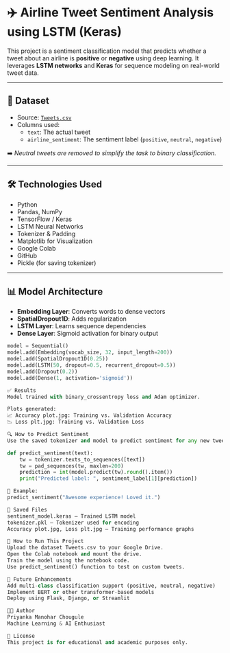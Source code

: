 # ✈️ Airline Tweet Sentiment Analysis using LSTM (Keras)

This project is a sentiment classification model that predicts whether a tweet about an airline is **positive** or **negative** using deep learning. It leverages **LSTM networks** and **Keras** for sequence modeling on real-world tweet data.

---

## 📁 Dataset

- Source: [`Tweets.csv`](https://www.kaggle.com/datasets/crowdflower/twitter-airline-sentiment)
- Columns used:
  - `text`: The actual tweet
  - `airline_sentiment`: The sentiment label (`positive`, `neutral`, `negative`)

➡️ *Neutral tweets are removed to simplify the task to binary classification.*

---

## 🛠️ Technologies Used

- Python
- Pandas, NumPy
- TensorFlow / Keras
- LSTM Neural Networks
- Tokenizer & Padding
- Matplotlib for Visualization
- Google Colab
- GitHub
- Pickle (for saving tokenizer)

---

## 📊 Model Architecture

- **Embedding Layer**: Converts words to dense vectors
- **SpatialDropout1D**: Adds regularization
- **LSTM Layer**: Learns sequence dependencies
- **Dense Layer**: Sigmoid activation for binary output

```python
model = Sequential()
model.add(Embedding(vocab_size, 32, input_length=200))
model.add(SpatialDropout1D(0.25))
model.add(LSTM(50, dropout=0.5, recurrent_dropout=0.5))
model.add(Dropout(0.2))
model.add(Dense(1, activation='sigmoid'))

✅ Results
Model trained with binary_crossentropy loss and Adam optimizer.

Plots generated:
📈 Accuracy plot.jpg: Training vs. Validation Accuracy
📉 Loss plt.jpg: Training vs. Validation Loss

🔍 How to Predict Sentiment
Use the saved tokenizer and model to predict sentiment for any new tweet.

def predict_sentiment(text):
    tw = tokenizer.texts_to_sequences([text])
    tw = pad_sequences(tw, maxlen=200)
    prediction = int(model.predict(tw).round().item())
    print("Predicted label: ", sentiment_label[1][prediction])

🔄 Example:
predict_sentiment("Awesome experience! Loved it.")

💾 Saved Files
sentiment_model.keras – Trained LSTM model
tokenizer.pkl – Tokenizer used for encoding
Accuracy plot.jpg, Loss plt.jpg – Training performance graphs

🚀 How to Run This Project
Upload the dataset Tweets.csv to your Google Drive.
Open the Colab notebook and mount the drive.
Train the model using the notebook code.
Use predict_sentiment() function to test on custom tweets.

🧠 Future Enhancements
Add multi-class classification support (positive, neutral, negative)
Implement BERT or other transformer-based models
Deploy using Flask, Django, or Streamlit

👩‍💻 Author
Priyanka Manohar Chougule
Machine Learning & AI Enthusiast

📜 License
This project is for educational and academic purposes only.
